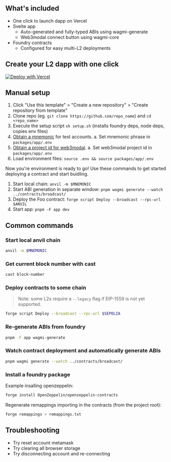 ## What's included

- One click to launch dapp on Vercel
- Svelte app
  - Auto-generated and fully-typed ABIs using wagmi-generate
  - Web3modal connect button using wagmi-core
- Foundry contracts
  - Configured for easy multi-L2 deployments

## Create your L2 dapp with one click

[![Deploy with Vercel](https://vercel.com/button)](https://vercel.com/new/clone?repository-url=https%3A%2F%2Fgithub.com%2Fd1onys1us%2Fdapp-slaps&env=VITE_WEB3MODAL_PROJECT_ID&build-command=pnpm%20-F%20app%20build%3Aproduction&root-directory=packages%2Fapp)

## Manual setup

1. Click "Use this template" > "Create a new repository" > "Create repository from template"
2. Clone repo (eg. `git clone https://github.com/repo_name`) and `cd <repo_name>`
3. Execute the setup script `sh setup.sh` (installs foundry deps, node deps, copies env files)
4. [Obtain a mnemonic](https://iancoleman.io/bip39/) for test accounts.
   a. Set mnemonic phrase in `packages/app/.env`
5. [Obtain a project id for web3modal](https://cloud.walletconnect.com/sign-in).
   a. Set web3modal project id in `packages/app/.env`
6. Load environment files: `source .env && source packages/app/.env`

Now you're environment is ready to go! Use these commands to get started deploying a contract and start buidling.

1. Start local chain: `anvil -m $MNEMONIC`
2. Start ABI generation in separate window: `pnpm wagmi generate --watch ../contracts/broadcast/`
3. Deploy the Foo contract: `forge script Deploy --broadcast --rpc-url $ANVIL`
4. Start app: `pnpm -F app dev`

## Common commands

### Start local anvil chain

```sh
anvil -m $MNEMONIC
```

### Get current block number with cast

```sh
cast block-number
```

### Deploy contracts to some chain

> Note: some L2s require a `--legacy` flag if EIP-1559 is not yet supported.

```sh
forge script Deploy --broadcast --rpc-url $SEPOLIA
```

### Re-generate ABIs from foundry

```sh
pnpm -F app wagmi-generate
```

### Watch contract deployment and automatically generate ABIs

```sh
pnpm wagmi generate --watch ../contracts/broadcast/
```

### Install a foundry package

Example insalling openzeppelin:

```sh
forge install OpenZeppelin/openzeppelin-contracts
```

Regenerate remappings importing in the contracts (from the project root):

```sh
forge remappings > remappings.txt
```

## Troubleshooting

- Try reset account metamask
- Try clearing all browser storage
- Try disconnecting account and re-connecting
